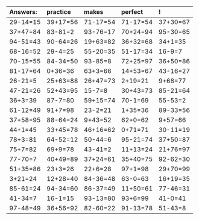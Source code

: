 | Answers: | practice | makes | perfect | ! |
| :--- | :--- | :--- | :--- | :--- |
| 29-14=15 | 39+17=56 | 71-17=54 | 71-17=54 | 37+30=67 | 
| 37+47=84 | 83-81=2 | 93-76=17 | 70+24=94 | 95-30=65 | 
| 94-51=43 | 90-64=26 | 19+63=82 | 36+32=68 | 34+1=35 | 
| 68-16=52 | 29-4=25 | 55-20=35 | 51-17=34 | 16-9=7 | 
| 70-15=55 | 84-34=50 | 93-85=8 | 72+25=97 | 36+50=86 | 
| 81-17=64 | 0+36=36 | 63+3=66 | 14+53=67 | 43-16=27 | 
| 26-21=5 | 25+63=88 | 26+47=73 | 2+19=21 | 9+68=77 | 
| 47-21=26 | 52+43=95 | 15-7=8 | 30+43=73 | 85-21=64 | 
| 36+3=39 | 87-7=80 | 59+15=74 | 70-1=69 | 55-53=2 | 
| 61-12=49 | 91+7=98 | 23-2=21 | 1+35=36 | 89-33=56 | 
| 37+58=95 | 88-64=24 | 9+43=52 | 62+0=62 | 9+57=66 | 
| 44+1=45 | 33+45=78 | 46+16=62 | 0+71=71 | 30-11=19 | 
| 78+3=81 | 64-52=12 | 50-44=6 | 95-21=74 | 37+50=87 | 
| 75+7=82 | 69+9=78 | 43-41=2 | 11+13=24 | 21+76=97 | 
| 77-70=7 | 40+49=89 | 37+24=61 | 35+40=75 | 92-62=30 | 
| 51+35=86 | 23+3=26 | 22+6=28 | 97+1=98 | 29+70=99 | 
| 3+21=24 | 12+28=40 | 84-36=48 | 63-0=63 | 16+19=35 | 
| 85-61=24 | 94-34=60 | 86-37=49 | 11+50=61 | 77-46=31 | 
| 41-34=7 | 16-1=15 | 93-13=80 | 93+6=99 | 41-0=41 | 
| 97-48=49 | 36+56=92 | 82-60=22 | 91-13=78 | 51-43=8 | 
